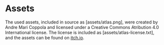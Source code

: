 # Assets

The used assets, included in source as [assets/atlas.png], were created by Andre
Mari Coppola and licensed under a Creative Commons Atribution 4.0 International
license. The license is included as [assets/atlas-license.txt], and the assets
can be found on [itch.io](https://toen.itch.io/toens-medieval-strategy).
